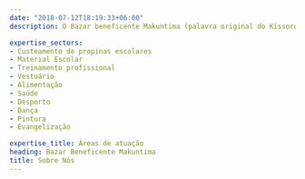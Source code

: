```yaml
---
date: "2018-07-12T18:19:33+06:00"
description: O Bazar beneficente Makuntima (palavra original do Kissorongo que significa “o que esta no meu coração”) é um evento criado para angariação de fundos para apoiar no pagamento de propinas escolares de crianças desfavorecidas residentes no município do Soyo. O evento engloba a venda de roupas, sapatos e artigos pessoais (bolsas, carteiras, acessórios como brincos e colares).

expertise_sectors:
- Custeamento de propinas escolares
- Material Escolar
- Treinamento profissional
- Vestuário
- Alimentação
- Saúde
- Desporto
- Dança
- Pintura
- Evangelização

expertise_title: Áreas de atuação
heading: Bazar Beneficente Makuntima
title: Sobre Nós
---
```

